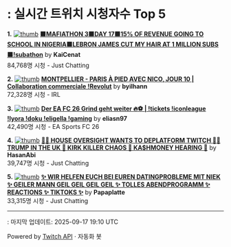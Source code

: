 # : 실시간 트위치 시청자수 Top 5

**1.** [![thumb](https://static-cdn.jtvnw.net/previews-ttv/live_user_kaicenat-320x180.jpg)](https://twitch.tv/KaiCenat)
**[🟪MAFIATHON 3🟪DAY 17🟪15% OF REVENUE GOING TO SCHOOL IN NIGERIA🟪LEBRON JAMES CUT MY HAIR AT 1 MILLION SUBS🟪!subathon](https://twitch.tv/KaiCenat)** by **KaiCenat**<br>84,768명 시청  - Just Chatting

**2.** [![thumb](https://static-cdn.jtvnw.net/previews-ttv/live_user_byilhann-320x180.jpg)](https://twitch.tv/byilhann)
**[MONTPELLIER - PARIS À PIED AVEC NICO, JOUR 10 | Collaboration commerciale !Revolut](https://twitch.tv/byilhann)** by **byilhann**<br>72,328명 시청  - IRL

**3.** [![thumb](https://static-cdn.jtvnw.net/previews-ttv/live_user_eliasn97-320x180.jpg)](https://twitch.tv/eliasn97)
**[Der EA FC 26 Grind geht weiter 🔥⚽️ | !tickets !iconleague !lyora !doku !eligella !gaming](https://twitch.tv/eliasn97)** by **eliasn97**<br>42,490명 시청  - EA Sports FC 26

**4.** [![thumb](https://static-cdn.jtvnw.net/previews-ttv/live_user_hasanabi-320x180.jpg)](https://twitch.tv/HasanAbi)
**[🙅‍♂️ HOUSE OVERSIGHT WANTS TO DEPLATFORM TWITCH 🙅‍♂️ TRUMP IN THE UK 🚨 KIRK KILLER CHAOS 🚨 KA$HMONEY HEARING 🚨](https://twitch.tv/HasanAbi)** by **HasanAbi**<br>39,747명 시청  - Just Chatting

**5.** [![thumb](https://static-cdn.jtvnw.net/previews-ttv/live_user_papaplatte-320x180.jpg)](https://twitch.tv/Papaplatte)
**[✨ WIR HELFEN EUCH BEI EUREN DATINGPROBLEME MIT NIEK ✨ GEILER MANN GEIL GEIL GEIL GEIL ✨ TOLLES ABENDPROGRAMM ✨ REACTIONS ✨ TIKTOKS ✨](https://twitch.tv/Papaplatte)** by **Papaplatte**<br>33,315명 시청  - Just Chatting


---
: 마지막 업데이트: 2025-09-17 19:10 UTC

Powered by [Twitch API](https://dev.twitch.tv/docs/api/reference) · 자동화 봇